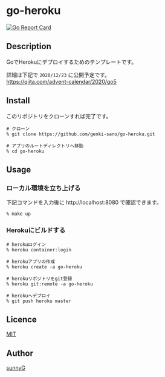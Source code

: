 # go-heroku

[![Go Report Card](https://goreportcard.com/badge/github.com/genki-sano/go-heroku)](https://goreportcard.com/report/github.com/genki-sano/go-heroku)

## Description

GoでHerokuにデプロイするためのテンプレートです。

詳細は下記で `2020/12/23` に公開予定です。  
https://qiita.com/advent-calendar/2020/go5

## Install

このリポジトリをクローンすれば完了です。

```
# クローン
% git clone https://github.com/genki-sano/go-heroku.git

# アプリのルートディレクトリへ移動
% cd go-heroku
```

## Usage

### ローカル環境を立ち上げる

下記コマンドを入力後に http://localhost:8080 で確認できます。

```
% make up
```

### Herokuにビルドする

```
# herokuログイン
% heroku container:login

# herokuアプリの作成
% heroku create -a go-heroku

# herokuリポジトリをgit登録
% heroku git:remote -a go-heroku

# herokuへデプロイ
% git push heroku master 
```

## Licence

[MIT](https://github.com/genki-sano/go-heroku/blob/main/LICENSE)

## Author

[sunnyG](https://github.com/genki-sano)
